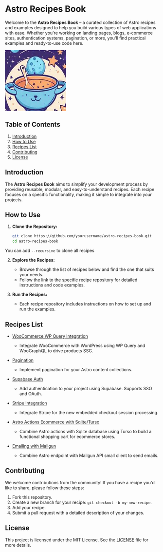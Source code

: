 # Astro Recipes Book
Welcome to the **Astro Recipes Book** – a curated collection of Astro recipes and examples designed to help you build various types of web applications with ease. Whether you're working on landing pages, blogs, e-commerce sites, authentication systems, pagination, or more, you'll find practical examples and ready-to-use code here. 

![Astro Recipes Book Logo](logo.jpeg)

## Table of Contents

1. [Introduction](#introduction)
2. [How to Use](#how-to-use)
3. [Recipes List](#recipes-list)
4. [Contributing](#contributing)
5. [License](#license)

## Introduction

The **Astro Recipes Book** aims to simplify your development process by providing reusable, modular, and easy-to-understand recipes. Each recipe focuses on a specific functionality, making it simple to integrate into your projects.

## How to Use

1. **Clone the Repository:**
    ```bash
    git clone https://github.com/yourusername/astro-recipes-book.git
    cd astro-recipes-book
    ```
You can add `--recursive` to clone all recipes

2. **Explore the Recipes:**
   - Browse through the list of recipes below and find the one that suits your needs.
   - Follow the link to the specific recipe repository for detailed instructions and code examples.

3. **Run the Recipes:**
   - Each recipe repository includes instructions on how to set up and run the examples.

## Recipes List

* [WooCommerce WP Query Integration](https://github.com/daniel-moya/astro-wpquery-recipe)
  - Integrate WooCommerce with WordPress using WP Query and WooGraphQL to drive products SSG.

* [Pagination](https://github.com/daniel-moya/astro-pagination-recipe)
  - Implement pagination for your Astro content collections.

* [Supabase Auth](https://github.com/daniel-moya/astro-supabase-recipe)
  - Add authentication to your project using Supabase. Supports SSO and OAuth.

* [Stripe Integration](https://github.com/daniel-moya/astro-stripe-recipe)
  - Integrate Stripe for the new embedded checkout session processing.

* [Astro Actions Ecommerce with Sqlite/Turso](https://github.com/daniel-moya/astro-actions-ecom-sqlite-recipe)
  - Combine Astro actions with Sqlite database using Turso to build a functional shopping cart for ecommerce stores.

* [Emailing with Mailgun](https://github.com/daniel-moya/astro-actions-ecom-sqlite-recipe)
  - Combine Astro endpoint with Mailgun API small client to send emails.

## Contributing

We welcome contributions from the community! If you have a recipe you'd like to share, please follow these steps:

1. Fork this repository.
2. Create a new branch for your recipe: `git checkout -b my-new-recipe`.
3. Add your recipe.
4. Submit a pull request with a detailed description of your changes.

## License

This project is licensed under the MIT License. See the [LICENSE](LICENSE) file for more details.
